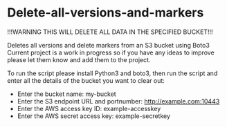 # Delete-all-versions-and-markers
!!!WARNING THIS WILL DELETE ALL DATA IN THE SPECIFIED BUCKET!!!

Deletes all versions and delete markers from an S3 bucket using Boto3
Current project is a work in progress so if you have any ideas to improve please let them know and add them to the project.

To run the script please install Python3 and boto3, then run the script and enter all the details of the bucket you want to clear out:
- Enter the bucket name: my-bucket
- Enter the S3 endpoint URL and portnumber: http://example.com:10443
- Enter the AWS access key ID: example-accesskey
- Enter the AWS secret access key: example-secretkey
